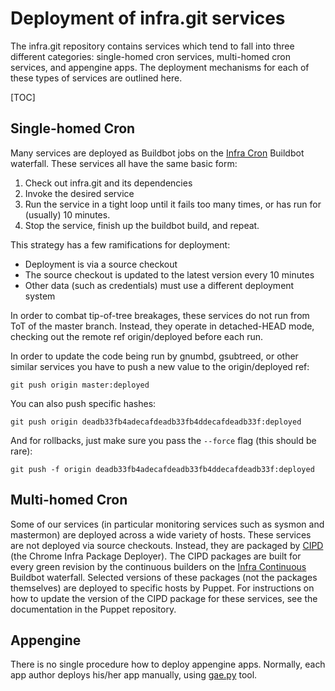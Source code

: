# Deployment of infra.git services

The infra.git repository contains services which tend to fall into three
different categories: single-homed cron services, multi-homed cron
services, and appengine apps. The deployment mechanisms for each of
these types of services are outlined here.

[TOC]

## Single-homed Cron

Many services are deployed as Buildbot jobs on the
[Infra Cron](https://build.chromium.org/p/chromium.infra.cron/builders)
Buildbot waterfall. These services all have the same basic form:

1.  Check out infra.git and its dependencies
2.  Invoke the desired service
3.  Run the service in a tight loop until it fails too many times, or
    has run for (usually) 10 minutes.
4.  Stop the service, finish up the buildbot build, and repeat.

This strategy has a few ramifications for deployment:

*  Deployment is via a source checkout
*  The source checkout is updated to the latest version every 10
   minutes
*  Other data (such as credentials) must use a different deployment
   system

In order to combat tip-of-tree breakages, these services do not run from
ToT of the master branch. Instead, they operate in detached-HEAD mode,
checking out the remote ref origin/deployed before each run.

In order to update the code being run by gnumbd, gsubtreed, or other
similar services you have to push a new value to the origin/deployed
ref:

    git push origin master:deployed

You can also push specific hashes:

    git push origin deadb33fb4adecafdeadb33fb4ddecafdeadb33f:deployed

And for rollbacks, just make sure you pass the `--force` flag (this
should be rare):

    git push -f origin deadb33fb4adecafdeadb33fb4ddecafdeadb33f:deployed

## Multi-homed Cron

Some of our services (in particular monitoring services such as sysmon
and mastermon) are deployed across a wide variety of hosts.
These services are not deployed via source checkouts. Instead, they are
packaged by [CIPD](/appengine/chrome_infra_pacakges) (the Chrome Infra Package
Deployer). The CIPD packages are built for every green revision by the
continuous builders on the [Infra
Continuous](https://build.chromium.org/p/chromium.infra/console) Buildbot
waterfall. Selected versions of these packages (not the packages themselves) are
deployed to specific hosts by Puppet. For instructions on how to update the
version of the CIPD package for these services, see the documentation in the
Puppet repository.

## Appengine

There is no single procedure how to deploy appengine apps. Normally, each app
author deploys his/her app manually, using
[gae.py](../appengine/README.md#Managing-AppEngine-apps) tool.
